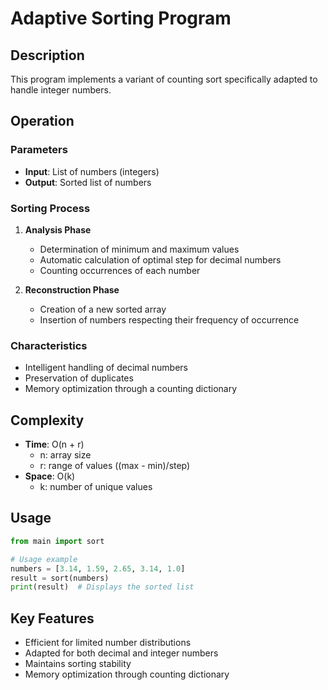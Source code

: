 # Adaptive Sorting Program

## Description
This program implements a variant of counting sort specifically adapted to handle integer  numbers.

## Operation

### Parameters
- **Input**: List of numbers (integers)
- **Output**: Sorted list of numbers

### Sorting Process
1. **Analysis Phase**
   - Determination of minimum and maximum values
   - Automatic calculation of optimal step for decimal numbers
   - Counting occurrences of each number

2. **Reconstruction Phase**
   - Creation of a new sorted array
   - Insertion of numbers respecting their frequency of occurrence

### Characteristics
- Intelligent handling of decimal numbers
- Preservation of duplicates
- Memory optimization through a counting dictionary

## Complexity
- **Time**: O(n + r)
  - n: array size
  - r: range of values ((max - min)/step)
- **Space**: O(k)
  - k: number of unique values

## Usage
```python
from main import sort

# Usage example
numbers = [3.14, 1.59, 2.65, 3.14, 1.0]
result = sort(numbers)
print(result)  # Displays the sorted list
```

## Key Features
- Efficient for limited number distributions
- Adapted for both decimal and integer numbers
- Maintains sorting stability
- Memory optimization through counting dictionary
